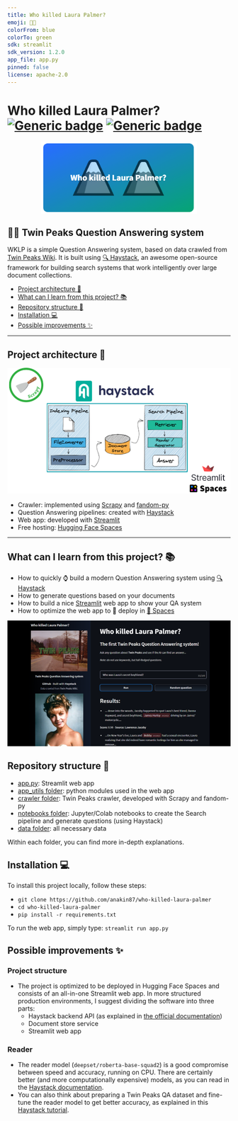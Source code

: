 ```yaml
---
title: Who killed Laura Palmer?
emoji: 🗻🗻
colorFrom: blue
colorTo: green
sdk: streamlit
sdk_version: 1.2.0
app_file: app.py
pinned: false
license: apache-2.0
---
```


# Who killed Laura Palmer? &nbsp; [![Generic badge](https://img.shields.io/badge/🤗-Open%20in%20Spaces-blue.svg)](https://huggingface.co/spaces/anakin87/who-killed-laura-palmer) [![Generic badge](https://img.shields.io/github/stars/anakin87/who-killed-laura-palmer?label=Github&style=social)](https://github.com/anakin87/who-killed-laura-palmer)
[<img src="./data/readme_images/spaces_logo.png" align="center" style="display: block;margin-left: auto;
  margin-right: auto;  max-width: 70%;}">](https://huggingface.co/spaces/anakin87/who-killed-laura-palmer)



## 🗻🗻 Twin Peaks Question Answering system

WKLP is a simple Question Answering system, based on data crawled from [Twin Peaks Wiki](https://twinpeaks.fandom.com/wiki/Twin_Peaks_Wiki). It is built using [🔍 Haystack](https://github.com/deepset-ai/haystack), an awesome open-source framework for building search systems that work intelligently over large document collections.

  - [Project architecture 🧱](#project-architecture-)
  - [What can I learn from this project? 📚](#what-can-i-learn-from-this-project-)
  - [Repository structure 📁](#repository-structure-)
  - [Installation 💻](#installation-)
  - [Possible improvements ✨](#possible-improvements-)
---

## Project architecture 🧱

[![Project architecture](./data/readme_images/project_architecture.png)](#) 

* Crawler: implemented using [Scrapy](https://github.com/scrapy/scrapy) and [fandom-py](https://github.com/NikolajDanger/fandom-py)
* Question Answering pipelines: created with [Haystack](https://github.com/deepset-ai/haystack)
* Web app: developed with [Streamlit](https://github.com/streamlit/streamlit)
* Free hosting: [Hugging Face Spaces](https://huggingface.co/spaces)

---

## What can I learn from this project? 📚
- How to quickly ⌚ build a modern Question Answering system using [🔍 Haystack](https://github.com/deepset-ai/haystack)
- How to generate questions based on your documents
- How to build a nice [Streamlit](https://github.com/streamlit/streamlit) web app to show your QA system
- How to optimize the web app to 🚀 deploy in [🤗 Spaces](https://huggingface.co/spaces)

[![Web app preview](./data/readme_images/webapp.png)](https://huggingface.co/spaces/anakin87/who-killed-laura-palmer)

## Repository structure 📁
- [app.py](./app.py): Streamlit web app
- [app_utils folder](./app_utils/): python modules used in the web app
- [crawler folder](./crawler/): Twin Peaks crawler, developed with Scrapy and fandom-py
- [notebooks folder](./notebooks/): Jupyter/Colab notebooks to create the Search pipeline and generate questions (using Haystack)
- [data folder](./data/): all necessary data

Within each folder, you can find more in-depth explanations.

## Installation 💻
To install this project locally, follow these steps:
- `git clone https://github.com/anakin87/who-killed-laura-palmer`
- `cd who-killed-laura-palmer`
- `pip install -r requirements.txt`

To run the web app, simply type: `streamlit run app.py`

## Possible improvements ✨
### Project structure
- The project is optimized to be deployed in Hugging Face Spaces and consists of an all-in-one Streamlit web app. In more structured production environments, I suggest dividing the software into three parts:
  - Haystack backend API (as explained in [the official documentation](https://haystack.deepset.ai/components/rest-api))
  - Document store service
  - Streamlit web app
### Reader
- The reader model (`deepset/roberta-base-squad2`) is a good compromise between speed and accuracy, running on CPU. There are certainly better (and more computationally expensive) models, as you can read in the [Haystack documentation](https://haystack.deepset.ai/pipeline_nodes/reader).
- You can also think about preparing a Twin Peaks QA dataset and fine-tune the reader model to get better accuracy, as explained in this [Haystack tutorial](https://haystack.deepset.ai/tutorials/fine-tuning-a-model).




